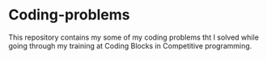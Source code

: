 # Coding-problems

This repository contains my some of my coding problems tht I solved while going through my training at Coding Blocks in Competitive programming. 
